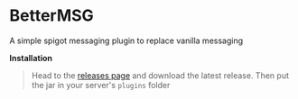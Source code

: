 # BetterMSG
A simple spigot messaging plugin to replace vanilla messaging

**Installation**
> Head to the [releases page](https://github.com/BigFonz/BetterMSG/releases) and download the latest release. Then put the jar in your server's ```plugins``` folder

